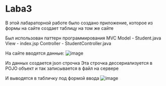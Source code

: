 # Laba3
В этой лабараторной работе было создано приложение, которое из формы на сайте создает таблицу на том же сайте

Был использован паттерн программирования MVC
Model - Student.java
View - index.jsp
Controller - StudentController.java

На сайте вводятся данные:
![image](https://github.com/Finesse5/lab3/assets/127689665/3c592cce-d323-4d9c-b969-42762e7aeb80)


Из данных создается json строчка
Эта строчка дессериализуется в POJO объект и так записывается в файл на сервере 

И выводятся в табличку под формой ввода
![image](https://github.com/Finesse5/lab3/assets/127689665/80e55d03-049e-4f5b-a9a4-a814279d186d)

